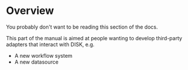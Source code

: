 # Overview

You probably don't want to be reading this section of the docs.

This part of the manual is aimed at people wanting to develop third-party adapters that interact with DISK, e.g.

- A new workflow system
- A new datasource